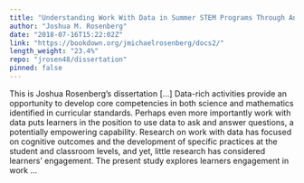 ```yaml
---
title: "Understanding Work With Data in Summer STEM Programs Through An Experience Sampling Method Approach"
author: "Joshua M. Rosenberg"
date: "2018-07-16T15:22:02Z"
link: "https://bookdown.org/jmichaelrosenberg/docs2/"
length_weight: "23.4%"
repo: "jrosen48/dissertation"
pinned: false
---
```


This is Joshua Rosenberg’s dissertation [...] Data-rich activities provide an opportunity to develop core competencies in both science and mathematics identified in curricular standards. Perhaps even more importantly work with data puts learners in the position to use data to ask and answer questions, a potentially empowering capability. Research on work with data has focused on cognitive outcomes and the development of specific practices at the student and classroom levels, and yet, little research has considered learners’ engagement. The present study explores learners engagement in work ...
